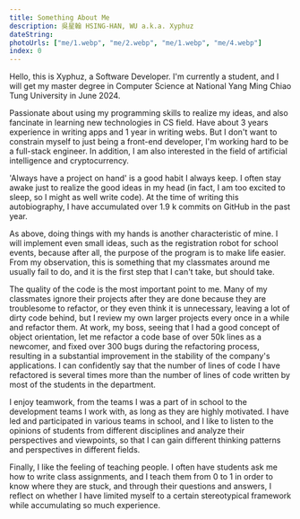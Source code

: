 ```yaml
---
title: Something About Me
description: 吳星翰 HSING-HAN, WU a.k.a. Xyphuz
dateString: 
photoUrls: ["me/1.webp", "me/2.webp", "me/1.webp", "me/4.webp"]
index: 0
---
```


Hello, this is Xyphuz, a Software Developer. I'm currently a student, and I will get my master degree in Computer Science at National Yang Ming Chiao Tung University in June 2024.

Passionate about using my programming skills to realize my ideas, and also fancinate in learning new technologies in CS field. Have about 3 years experience in writing apps and 1 year in writing webs. But I don't want to constrain myself to just being a front-end developer, I'm working hard to be a full-stack engineer. In addition, I am also interested in the field of artificial intelligence and cryptocurrency.

'Always have a project on hand' is a good habit I always keep. I often stay awake just to realize the good ideas in my head (in fact, I am too excited to sleep, so I might as well write code). At the time of writing this autobiography, I have accumulated over 1.9 k commits on GitHub in the past year.

As above, doing things with my hands is another characteristic of mine. I will implement even small ideas, such as the registration robot for school events, because after all, the purpose of the program is to make life easier. From my observation, this is something that my classmates around me usually fail to do, and it is the first step that I can't take, but should take.

The quality of the code is the most important point to me. Many of my classmates ignore their projects after they are done because they are troublesome to refactor, or they even think it is unnecessary, leaving a lot of dirty code behind, but I review my own larger projects every once in a while and refactor them. At work, my boss, seeing that I had a good concept of object orientation, let me refactor a code base of over 50k lines as a newcomer, and fixed over 300 bugs during the refactoring process, resulting in a substantial improvement in the stability of the company's applications. I can confidently say that the number of lines of code I have refactored is several times more than the number of lines of code written by most of the students in the department.

I enjoy teamwork, from the teams I was a part of in school to the development teams I work with, as long as they are highly motivated. I have led and participated in various teams in school, and I like to listen to the opinions of students from different disciplines and analyze their perspectives and viewpoints, so that I can gain different thinking patterns and perspectives in different fields.

Finally, I like the feeling of teaching people. I often have students ask me how to write class assignments, and I teach them from 0 to 1 in order to know where they are stuck, and through their questions and answers, I reflect on whether I have limited myself to a certain stereotypical framework while accumulating so much experience.

